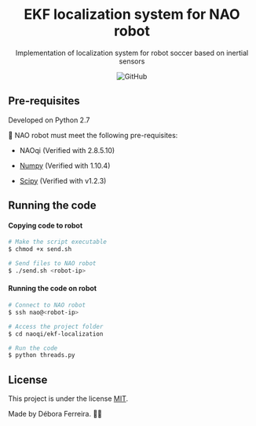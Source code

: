 <h1 align="center">EKF localization system for NAO robot</h1>
<p align="center">Implementation of localization system for robot soccer based on inertial sensors</p>


<p align="center">
  <img alt="GitHub" src="https://img.shields.io/github/license/dfsbora/ekf-localization">
</p>


## Pre-requisites
Developed on Python 2.7

🤖 NAO robot must meet the following pre-requisites:

* NAOqi (Verified with 2.8.5.10)

* [Numpy](https://numpy.org/) (Verified with 1.10.4)

* [Scipy](https://www.scipy.org/) (Verified with v1.2.3)



## Running the code

#### Copying code to robot

```bash
# Make the script executable
$ chmod +x send.sh

# Send files to NAO robot
$ ./send.sh <robot-ip>

```

#### Running the code on robot

```bash
# Connect to NAO robot
$ ssh nao@<robot-ip>

# Access the project folder
$ cd naoqi/ekf-localization

# Run the code
$ python threads.py

```


## License

This project is under the license [MIT](./LICENSE).

Made by Débora Ferreira. 🤖💚
